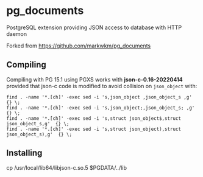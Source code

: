 # pg_documents

PostgreSQL extension providing JSON access to database with HTTP daemon 

Forked from https://github.com/markwkm/pg_documents

## Compiling

Compiling with PG 15.1 using PGXS works with **json-c-0.16-20220414** provided that json-c code is modified to avoid collision on `json_object` with:

```
find . -name '*.[ch]' -exec sed -i 's,json_object ,json_object_s ,g'  {} \;
find . -name '*.[ch]' -exec sed -i 's,json_object;,json_object_s; ,g'  {} \;
find . -name '*.[ch]' -exec sed -i 's,struct json_object$,struct json_object_s,g'  {} \;
find . -name '*.[ch]' -exec sed -i 's,struct json_object),struct json_object_s),g'  {} \;
```
## Installing

cp /usr/local/lib64/libjson-c.so.5 $PGDATA/../lib

